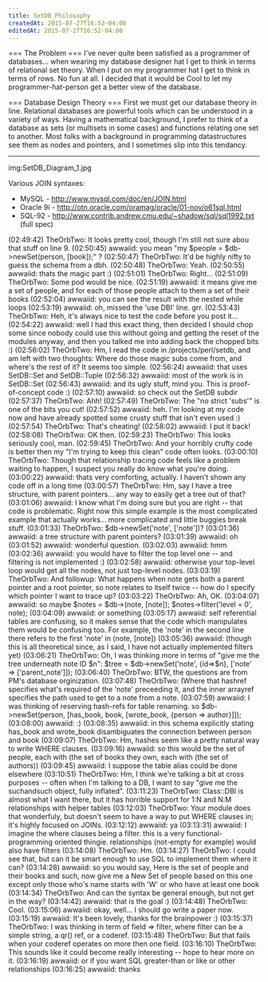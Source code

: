 ```yaml
---
title: SetDB_Philosophy
createdAt: 2015-07-27T16:52-04:00
editedAt: 2015-07-27T16:52-04:00
---
```


=== The Problem ===
I've never quite been satisfied as a programmer of databases... when wearing my database designer hat I get to think in terms of relational set theory. When I put on my programmer hat I get to think in terms of rows. No fun at all. I decided that it would be Cool to let my programmer-hat-person get a better view of the database.

=== Database Design Theory ===
First we must get our database theory in line. Relational databases are powerful tools which can be understood in a variety of ways. Having a mathematical background, I prefer to think of a database as sets (or multisets in some cases) and functions relating one set to another. Most folks with a background in programming datastructures see them as nodes and pointers, and I sometimes slip into this tendancy.

----

img:SetDB_Diagram_1.jpg

Various JOIN syntaxes:
* MySQL - http://www.mysql.com/doc/en/JOIN.html
* Oracle 9i - http://otn.oracle.com/oramag/oracle/01-nov/o61sql.html
* SQL-92 - http://www.contrib.andrew.cmu.edu/~shadow/sql/sql1992.txt (full spec)

(02:49:42) TheOrbTwo: It looks pretty cool, though I'm still not sure abou that stuff on line 9.
(02:50:45) awwaiid: you mean "my $people = $db->newSet(person, [book]);" ?
(02:50:47) TheOrbTwo: It'd be highly nifty to guess the schema from a dbh.
(02:50:48) TheOrbTwo: Yeah.
(02:50:55) awwaiid: thats the magic part :)
(02:51:01) TheOrbTwo: Right...
(02:51:09) TheOrbTwo: Some pod would be nice.
(02:51:19) awwaiid: it means give me a set of people, and for each of those people attach to them a set of their books
(02:52:04) awwaiid: you can see the result with the nested while loops
(02:53:19) awwaiid: oh, missed the 'use DBI' line. grr.
(02:53:43) TheOrbTwo: Heh, it's always nice to test the code before you post it...
(02:54:22) awwaiid: well I had this exact thing, then decided I should chop some since nobody could use this without going and getting the reset of the modules anyway, and then you talked me into adding back the chopped bits :)
(02:56:02) TheOrbTwo: Hm, I read the code in /projects/perl/setdb, and am left with two thoughts: Where do those magic subs come from, and where's the rest of it?  It seems too simple.
(02:56:24) awwaiid: that uses SetDB::Set and SetDB::Tuple
(02:56:32) awwaiid: most of the work is in SetDB::Set
(02:56:43) awwaiid: and its ugly stuff, mind you. This is proof-of-concept code :)
(02:57:10) awwaiid: so check out the SetDB subdir
(02:57:37) TheOrbTwo: Ahh!
(02:57:49) TheOrbTwo: The "no strict 'subs'" is one of the bits you cut!
(02:57:52) awwaiid: heh. I'm looking at my code now and have already spotted some crusty stuff that isn't even used :)
(02:57:54) TheOrbTwo: That's cheating!
(02:58:02) awwaiid: I put it back!
(02:58:08) TheOrbTwo: OK then.
(02:59:23) TheOrbTwo: This looks seriously cool, man.
(02:59:45) TheOrbTwo: And your horribly crufty code is better then my "I'm trying to keep this clean" code often looks.
(03:00:10) TheOrbTwo: Though that relationship tracing code feels like a problem waiting to happen, I suspect you really do know what you're doing.
(03:00:22) awwaiid: thats very comforting, actually. I haven't shown any code off in a long time
(03:00:57) TheOrbTwo: Hm, say I have a tree structure, with parent pointers... any way to easily get a tree out of that?
(03:01:06) awwaiid: I know what I'm doing sure but you are right -- that code is problematic. Right now this simple example is the most complicated example that actually works... more complicated and little buggies break stuff.
(03:01:33) TheOrbTwo: $db->newSet('note', ['note'])?
(03:01:36) awwaiid: a tree structure with parent pointers? 
(03:01:39) awwaiid: oh
(03:01:52) awwaiid: wonderful question.
(03:02:03) awwaiid: hmm
(03:02:36) awwaiid: you would have to filter the top level one -- and filtering is not implemented :)
(03:02:58) awwaiid: otherwise your top-level loop would get all the nodes, not just top-level nodes.
(03:03:19) TheOrbTwo: And followup: What happens when note gets both a parent pointer and a root pointer, so note relates to itself twice -- how do I specify which pointer I want to trace up?
(03:03:22) TheOrbTwo: Ah, OK.
(03:04:07) awwaiid: so maybe
$notes = $db->(note, [note]);
$notes->filter('level = 0', note);
(03:04:09) awwaiid: or something
(03:05:17) awwaiid: self referential tables are confusing, so it makes sense that the code which manipulates them would be confusing too. For example, the 'note' in the second line there refers to the first 'note' in (note, [note])
(03:05:36) awwaiid: (though this is all theoretical since, as I said, I have not actually implemented filters yet)
(03:06:21) TheOrbTwo: Oh, I was thinking more in terms of "give me the tree underneath note ID $n": $tree = $db->newSet('note', {id=>$n}, ['note' => ['parent_note']]);
(03:06:40) TheOrbTwo: BTW, the questions are from PM's database orginization.
(03:07:48) TheOrbTwo: (Where that hashref specifies what's required of the 'note' preceeding it, and the inner arrayref specifies the path used to get to a note from a note.
(03:07:59) awwaiid: I was thinking of reserving hash-refs for table renaming. so $db->newSet(person, [has_book, book, [wrote_book, {person => author}]]);
(03:08:00) awwaiid: :)
(03:08:35) awwaiid: in this schema explicitly stating has_book and wrote_book disambiguates the connection between person and book
(03:09:07) TheOrbTwo: Hm, hashes seem like a pretty natural way to write WHERE clauses.
(03:09:16) awwaiid: so this would be the set of people, each with (the set of books they own, each with (the set of authors))
(03:09:45) awwaiid: I suppose the table alias could be done elsewhere
(03:10:51) TheOrbTwo: Hm, I think we're talking a bit at cross purposes -- often when I'm talking to a DB, I want to say "give me the suchandsuch object, fully inflated".
(03:11:23) TheOrbTwo: Class::DBI is almost what I want there, but it has horrible support for 1:N and N:M relationships with helper tables
(03:12:03) TheOrbTwo: Your module does that wonderfuly, but doesn't seem to have a way to put WHERE clauses in; it's highly focused on JOINs.
(03:12:12) awwaiid: ya
(03:13:31) awwaiid: I imagine the where clauses being a filter. this is a very functional-programming oriented thingie. relationships (not-empty for example) would also have filters
(03:14:08) TheOrbTwo: Hm.
(03:14:27) TheOrbTwo: I could see that, but can it be smart enough to use SQL to implement them where it can?
(03:14:28) awwaiid: so you would say, Here is the set of people and their books and such, now give me a New Set of people based on this one except only those who's name starts with 'W' or who have at least one book
(03:14:34) TheOrbTwo: And can the syntax be general enough, but not get in the way?
(03:14:42) awwaiid: that is the goal :)
(03:14:48) TheOrbTwo: Cool.
(03:15:06) awwaiid: okay, well... I should go write a paper now.
(03:15:19) awwaiid: It's been lovely, thanks for the brainpower :)
(03:15:37) TheOrbTwo: I was thinking in term of field => filter, where filter can be a simple string, a qr() ref, or a coderef.
(03:15:48) TheOrbTwo: But that fails when your coderef operates on more then one field.
(03:16:10) TheOrbTwo: This sounds like it could become really interesting -- hope to hear more on it.
(03:16:19) awwaiid: or if you want SQL greater-than or like or other relationships
(03:16:25) awwaiid: thanks


